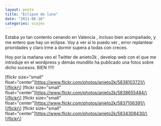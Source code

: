 ```yaml
---
layout: posts
title: "Eclipse de luna"
date: "2011-06-16"
categories: viajes
---
```


Estaba yo tan contento cenando en Valencia , incluso bien acompañado, y me entero que hay un eclipse. Voy a ver si lo puedo ver , error replantear prioridades y claro irme a dormir supera a todas con creces.

Hoy por la mañana veo el Twitter de anieto2k , develop web con el que me introduje en el wordpress y demás mundillo ha publicado una fotos sobre dicho sucesos. BIEN !!!!!

\[flickr size="small" float="center"\]https://www.flickr.com/photos/anieto2k/5838103721/\[/flickr\] \[flickr size="small" float="center"\]https://www.flickr.com/photos/anieto2k/5838655484/\[/flickr\] \[flickr size="small" float="center"\]https://www.flickr.com/photos/anieto2k/5837106391/\[/flickr\] \[flickr size="small" float="center"\]https://www.flickr.com/photos/anieto2k/5834308430/\[/flickr\]
